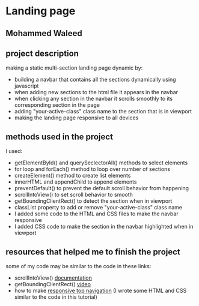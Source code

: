 # Landing page

## Mohammed Waleed

## project description

making a static multi-section landing page dynamic by:

- building a navbar that contains all the sections dynamically using javascript
- when adding new sections to the html file it appears in the navbar
- when clicking any section in the navbar it scrolls smoothly to its corresponding section in the page
- adding "your-active-class" class name to the section that is in viewport
- making the landing page responsive to all devices

## methods used in the project

I used:

- getElementById() and querySeclectorAll() methods to select elements
- for loop and forEach() method to loop over number of sections
- createElement() method to create list elements
- innerHTML and appendChild to append elements
- preventDefault() to prevent the default scroll behavior from happening
- scrollIntoView() to set scroll behavior to smooth
- getBoundingClientRect() to detect the section when in viewport
- classList property to add or remove "your-active-class" class name
- I added some code to the HTML and CSS files to make the navbar responsive
- I added CSS code to make the section in the navbar highlighted when in viewport

## resources that helped me to finish the project

some of my code may be similar to the code in these links:

- scrollIntoView() [documentation](https://developer.mozilla.org/en-US/docs/Web/API/Element/scrollIntoView)
- getBoundingClientRect() [video](https://www.youtube.com/watch?v=MKpZadkuT-0)
- how to make [responsive top navigation](https://www.w3schools.com/howto/howto_js_topnav_responsive.asp) (I wrote some HTML and CSS similar to the code in this tutorial)